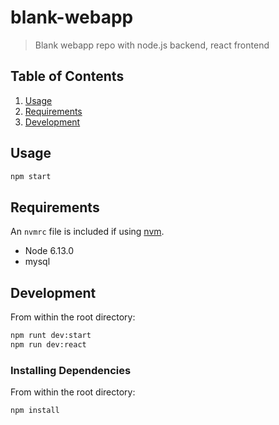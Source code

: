 # blank-webapp

> Blank webapp repo with node.js backend, react frontend

## Table of Contents

1. [Usage](#Usage)
1. [Requirements](#requirements)
1. [Development](#development)

## Usage

```sh
npm start
```

## Requirements

An `nvmrc` file is included if using [nvm](https://github.com/creationix/nvm).

- Node 6.13.0
- mysql

## Development

From within the root directory:

```sh
npm runt dev:start
npm run dev:react
```

### Installing Dependencies

From within the root directory:

```sh
npm install
```
